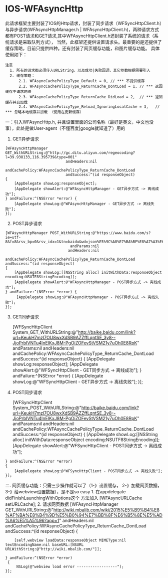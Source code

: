 # IOS-WFAsyncHttp
  
  此请求框架主要封装了IOS的Http请求，封装了同步请求（WFSyncHttpClient.h）与异步请求(WFAsyncHttpManager.h |          WFAsyncHttpClient.h)，两种请求方式都有POST请求和GET请求,其中WFAsyncHttpClient.h还封装了系统的请求（系统请求是采取队列方式），
当然，此框架还提供设置请求头。最重要的是还提供了缓存策略，目前只提供四种。还有封装了网页缓存功能，和图片缓存功能。
具体使用如下：
    
    注意
      1. 所有的请求都必须传入URLString，以及成功|失败回调，其它参数根据需要引入
      2. 缓存策略：
          2.1. WFAsyncCachePolicyType_Default = 0, // *** 不提供缓存
          2.2. WFAsyncCachePolicyType_ReturnCache_DontLoad = 1, // *** 返回缓存不请求网络
          2.3. WFAsyncCachePolicyType_ReturnCache_DidLoad = 2,  // *** 返回缓存并且加载
          2.4. WFAsyncCachePolicyType_Reload_IgnoringLocalCache = 3,   // *** 忽略本地缓存并加载 （使用在更新缓存）
    
一：引入WFAsyncHttp.h, 并且设置里面的公司名称（最好是英文，中文也没事），此处是做User-agent（不懂百度|google就知道了）用的
  
  1. GET异步请求
  
    [WFAsyncHttpManager GET_WithURLString:@"http://gc.ditu.aliyun.com/regeocoding?l=39.938133,116.395739&type=001"
                               andHeaders:nil
                           andCachePolicy:WFAsyncCachePolicyType_ReturnCache_DontLoad
                               andSuccess:^(id responseObject)
    {
        [AppDelegate showLog:responseObject];
        [AppDelegate showAlert:@"WFAsyncHttpManager - GET异步方式 -> 离线成功"];
    } andFailure:^(NSError *error) {
        [AppDelegate showLog:@"WFAsyncHttpManager - GET异步方式 -> 离线失败"];
    }];

  2. POST异步请求
 
    [WFAsyncHttpManager POST_WithURLString:@"https://www.baidu.com/s?ie=utf-8&f=8&rsv_bp=0&rsv_idx=1&tn=baidu&wd=json%E5%9C%A8%E7%BA%BF%E8%A7%A3%E6%9E%90&rsv_pq=827e6055000126c3&rsv_t=7eef1BgWJhIzUhSdAm%2FO7GzHKx8p3KxecQuAYGRHPE0fih%2FTqSb2L%2FNPLTA&rsv_enter=1&rsv_sug3=4&rsv_sug1=2&sug=json%E5%9C%A8%E7%BA%BF%E8%A7%A3%E6%9E%90&rsv_n=1"
                                 andParams:nil
                                andHeaders:nil
                            andCachePolicy:WFAsyncCachePolicyType_ReturnCache_DontLoad andSuccess:^(id responseObject)
    {
        [AppDelegate showLog:[[NSString alloc] initWithData:responseObject encoding:NSUTF8StringEncoding]];
        [AppDelegate showAlert:@"WFAsyncHttpManager - POST异步方式 -> 离线成功"];
    } andFailure:^(NSError *error) {
         [AppDelegate showLog:@"WFAsyncHttpManager - POST异步方式 -> 离线失败"];
    }];
  
  3. GET同步请求
  
      [WFSyncHttpClient System_GET_WithURLString:@"http://baike.baidu.com/link?url=KeukH7mzl7OU8wxXdSB9AZZffLqntSE_3y8--JjoPrbIVNTu4InEIKxJ8M-PgOiZOFevStVSM21y7uOh0E8RpK"
                                     andParams:nil
                                    andHeaders:nil
                                andCachePolicy:WFAsyncCachePolicyType_ReturnCache_DontLoad
                                    andSuccess:^(id responseObject)
     {
        [AppDelegate showLog:responseObject];
        [AppDelegate showAlert:@"WFSyncHttpClient - GET同步方式 -> 离线成功"];
    } andFailure:^(NSError *error) {
        [AppDelegate showLog:@"WFSyncHttpClient - GET异步方式 -> 离线失败"];
    }];

  4. POST同步请求
  
     [WFSyncHttpClient System_POST_WithURLString:@"http://baike.baidu.com/link?url=KeukH7mzl7OU8wxXdSB9AZZffLqntSE_3y8--JjoPrbIVNTu4InEIKxJ8M-PgOiZOFevStVSM21y7uOh0E8RpK" andParams:nil
                                     andHeaders:nil
                                 andCachePolicy:WFAsyncCachePolicyType_ReturnCache_DontLoad
                                     andSuccess:^(id responseObject)
    {
        [AppDelegate showLog:[[NSString alloc] initWithData:responseObject encoding:NSUTF8StringEncoding]];
        [AppDelegate showAlert:@"WFSyncHttpClient - POST同步方式 -> 离线成功"];
        
    } andFailure:^(NSError *error)
    {
        [AppDelegate showLog:@"WFSyncHttpClient - POST同步方式 -> 离线失败"];
    }];

二. 网页缓存功能：只需三步操作就可以了（1-》设置缓存， 2-》加载网页数据， 3-》给webview设置数据），是不是so easy
    1. 在appdelegate didFinishLaunchingWithOptions这个 方法加入 [WFAsyncURLCache setURLCache];
    2. 请求网页数据
        [WFAsyncHttpManager GET_WithURLString:@"http://wiki.mbalib.com/wiki/2015%E5%B9%B4%E8%AF%BA%E8%B4%9D%E5%B0%94%E7%BB%8F%E6%B5%8E%E5%AD%A6%E5%A5%96?app=1" andHeaders:nil
                        andCachePolicy:WFAsyncCachePolicyType_ReturnCache_DontLoad
                            andSuccess:^(id responseObject)
    {
        
        [self.webview loadData:responseObject MIMEType:nil textEncodingName:nil baseURL:[NSURL URLWithString:@"http://wiki.mbalib.com/"]];
        
    } andFailure:^(NSError *error)
     {
         NSLog(@"webview load error ------------------");
    }];
    


